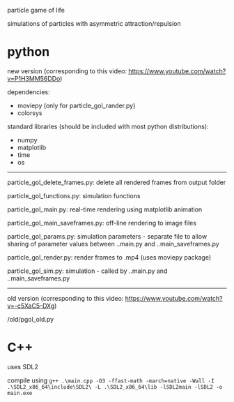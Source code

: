 particle game of life

simulations of particles with asymmetric attraction/repulsion

# python
new version (corresponding to this video: https://www.youtube.com/watch?v=P1H3MM56DDo)

dependencies:
- moviepy (only for particle_gol_rander.py)
- colorsys

standard libraries (should be included with most python distributions):
- numpy
- matplotlib
- time
- os

----

  particle_gol_delete_frames.py: delete all rendered frames from output folder
  
  particle_gol_functions.py: simulation functions
  
  particle_gol_main.py: real-time rendering using matplotlib animation
  
  particle_gol_main_saveframes.py: off-line rendering to image files
  
  particle_gol_params.py: simulation parameters - separate file to allow sharing of parameter values between ..main.py and ..main_saveframes.py
  
  particle_gol_render.py: render frames to .mp4 (uses moviepy package)
  
  particle_gol_sim.py: simulation - called by ..main.py and ..main_saveframes.py

----

old version (corresponding to this video: https://www.youtube.com/watch?v=-c5XaC5-DXg)

  /old/pgol_old.py 
  
# C++
uses SDL2 

compile using `g++ .\main.cpp -O3 -ffast-math -march=native -Wall -I .\SDL2_x86_64\include\SDL2\ -L .\SDL2_x86_64\lib -lSDL2main -lSDL2 -o main.exe`
  
